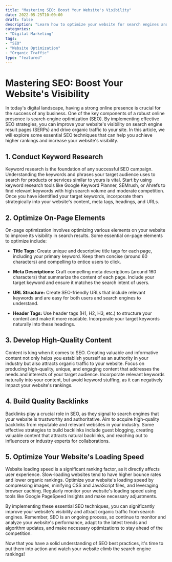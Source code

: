 ```yaml
---
title: "Mastering SEO: Boost Your Website's Visibility"
date: 2022-05-25T10:00:00
draft: false
description: "Learn how to optimize your website for search engines and increase organic traffic."
categories:
- "Digital Marketing"
tags:
- "SEO"
- "Website Optimization"
- "Organic Traffic"
type: "featured"
---
```


# Mastering SEO: Boost Your Website's Visibility

In today's digital landscape, having a strong online presence is crucial for the success of any business. One of the key components of a robust online presence is search engine optimization (SEO). By implementing effective SEO strategies, you can improve your website's visibility on search engine result pages (SERPs) and drive organic traffic to your site. In this article, we will explore some essential SEO techniques that can help you achieve higher rankings and increase your website's visibility.

## 1. Conduct Keyword Research

Keyword research is the foundation of any successful SEO campaign. Understanding the keywords and phrases your target audience uses to search for products or services similar to yours is vital. Start by using keyword research tools like Google Keyword Planner, SEMrush, or Ahrefs to find relevant keywords with high search volume and moderate competition. Once you have identified your target keywords, incorporate them strategically into your website's content, meta tags, headings, and URLs.

## 2. Optimize On-Page Elements

On-page optimization involves optimizing various elements on your website to improve its visibility in search results. Some essential on-page elements to optimize include:

- **Title Tags:** Create unique and descriptive title tags for each page, including your primary keyword. Keep them concise (around 60 characters) and compelling to entice users to click.

- **Meta Descriptions:** Craft compelling meta descriptions (around 160 characters) that summarize the content of each page. Include your target keyword and ensure it matches the search intent of users.

- **URL Structure:** Create SEO-friendly URLs that include relevant keywords and are easy for both users and search engines to understand.

- **Header Tags:** Use header tags (H1, H2, H3, etc.) to structure your content and make it more readable. Incorporate your target keywords naturally into these headings.

## 3. Develop High-Quality Content

Content is king when it comes to SEO. Creating valuable and informative content not only helps you establish yourself as an authority in your industry but also attracts organic traffic to your website. Focus on producing high-quality, unique, and engaging content that addresses the needs and interests of your target audience. Incorporate relevant keywords naturally into your content, but avoid keyword stuffing, as it can negatively impact your website's rankings.

## 4. Build Quality Backlinks

Backlinks play a crucial role in SEO, as they signal to search engines that your website is trustworthy and authoritative. Aim to acquire high-quality backlinks from reputable and relevant websites in your industry. Some effective strategies to build backlinks include guest blogging, creating valuable content that attracts natural backlinks, and reaching out to influencers or industry experts for collaborations.

## 5. Optimize Your Website's Loading Speed

Website loading speed is a significant ranking factor, as it directly affects user experience. Slow-loading websites tend to have higher bounce rates and lower organic rankings. Optimize your website's loading speed by compressing images, minifying CSS and JavaScript files, and leveraging browser caching. Regularly monitor your website's loading speed using tools like Google PageSpeed Insights and make necessary adjustments.

By implementing these essential SEO techniques, you can significantly improve your website's visibility and attract organic traffic from search engines. Remember, SEO is an ongoing process, so continue to monitor and analyze your website's performance, adapt to the latest trends and algorithm updates, and make necessary optimizations to stay ahead of the competition.

Now that you have a solid understanding of SEO best practices, it's time to put them into action and watch your website climb the search engine rankings!
